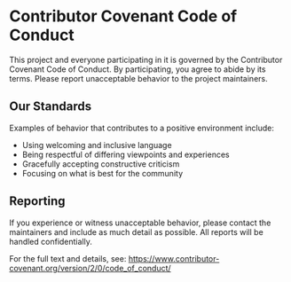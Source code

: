 # Contributor Covenant Code of Conduct

This project and everyone participating in it is governed by the Contributor Covenant Code of Conduct. By participating, you agree to abide by its terms. Please report unacceptable behavior to the project maintainers.

## Our Standards

Examples of behavior that contributes to a positive environment include:

- Using welcoming and inclusive language
- Being respectful of differing viewpoints and experiences
- Gracefully accepting constructive criticism
- Focusing on what is best for the community

## Reporting

If you experience or witness unacceptable behavior, please contact the maintainers and include as much detail as possible. All reports will be handled confidentially.

For the full text and details, see: https://www.contributor-covenant.org/version/2/0/code_of_conduct/